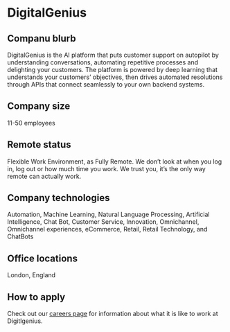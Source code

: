 # DigitalGenius

## Companu blurb
DigitalGenius is the AI platform that puts customer support on autopilot by understanding conversations, automating repetitive processes and delighting your customers. 
The platform is powered by deep learning that understands your customers’ objectives, then drives automated resolutions through APIs that connect seamlessly to your own backend systems.

## Company size
11-50 employees

## Remote status
Flexible Work Environment, as Fully Remote.
We don’t look at when you log in, log out or how much time you work. We trust you, it’s the only way remote can actually work.

## Company technologies
Automation, Machine Learning, Natural Language Processing, Artificial Intelligence, Chat Bot, Customer Service, Innovation, Omnichannel, Omnichannel experiences, eCommerce, Retail, Retail Technology, and ChatBots

## Office locations
London, England

## How to apply
Check out our [careers page](https://digitalgenius.com/careers/) for information about what it is like to work at Digitlgenius.
